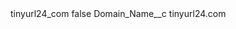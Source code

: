 <?xml version="1.0" encoding="UTF-8"?>
<CustomMetadata xmlns="http://soap.sforce.com/2006/04/metadata" xmlns:xsi="http://www.w3.org/2001/XMLSchema-instance" xmlns:xsd="http://www.w3.org/2001/XMLSchema">
    <label>tinyurl24_com</label>
    <protected>false</protected>
    <values>
        <field>Domain_Name__c</field>
        <value xsi:type="xsd:string">tinyurl24.com</value>
    </values>
</CustomMetadata>
